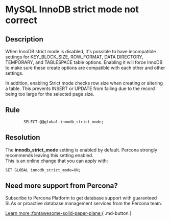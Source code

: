 # MySQL InnoDB strict mode not correct

## Description
When InnoDB strict mode is disabled, it's possible to have incompatible settings for 
KEY_BLOCK_SIZE, ROW_FORMAT, DATA DIRECTORY, TEMPORARY, and TABLESPACE table options.  Enabling it will force InnoDB to make sure these create options are compatible with each other and other settings.

In addition, enabling Strict mode checks row size when creating or altering a table. This prevents INSERT or UPDATE from failing due to the record being too large for the selected page size.




## Rule
```
        SELECT @@global.innodb_strict_mode;
```

## Resolution
The **innodb_strict_mode** setting is enabled by default. Percona strongly recommends leaving this setting enabled.  
This is an online change that you can apply with:

`SET GLOBAL innodb_strict_mode=ON;`


## Need more support from Percona?
Subscribe to Percona Platform to get database support with guaranteed SLAs or proactive database management services from the Percona team.

[Learn more :fontawesome-solid-paper-plane:](https://per.co.na/subscribe){ .md-button }
